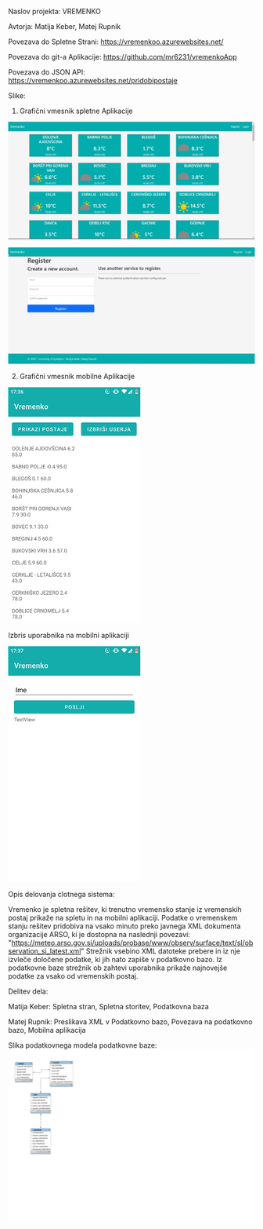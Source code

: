 Naslov projekta: VREMENKO

Avtorja: Matija Keber, Matej Rupnik

Povezava do Spletne Strani: https://vremenkoo.azurewebsites.net/

Povezava do git-a Aplikacije: https://github.com/mr6231/vremenkoApp

Povezava do JSON API: https://vremenkoo.azurewebsites.net/pridobipostaje

Slike:

1. Grafični vmesnik spletne Aplikacije

![Slika Spletne Aplikacije](web/wwwroot/img/Spletna.jpg)

![Slika Registracije uporabnika na Spletni Aplikaciji](web/wwwroot/img/Reg.jpg)


2. Grafični vmesnik mobilne Aplikacije

![App Aplikacije](web/wwwroot/img/App.png)

Izbris uporabnika na mobilni aplikaciji

![App Izbris Uporabnika](web/wwwroot/img/Aizbris.png)

Opis delovanja clotnega sistema:

Vremenko je spletna rešitev, ki trenutno vremensko stanje iz vremenskih postaj prikaže na spletu in na mobilni aplikaciji.
Podatke o vremenskem stanju rešitev pridobiva na vsako minuto preko javnega XML dokumenta organizacije ARSO, ki je dostopna na naslednji povezavi: "https://meteo.arso.gov.si/uploads/probase/www/observ/surface/text/sl/observation_si_latest.xml"
Strežnik vsebino XML datoteke prebere in iz nje izvleče določene podatke, ki jih nato zapiše v podatkovno bazo.
Iz podatkovne baze strežnik ob zahtevi uporabnika prikaže najnovejše podatke za vsako od vremenskih postaj.

Delitev dela:

Matija Keber: Spletna stran, Spletna storitev, Podatkovna baza

Matej Rupnik: Preslikava XML v Podatkovno bazo, Povezava na podatkovno bazo, Mobilna aplikacija

Slika podatkovnega modela podatkovne baze:
![](web/wwwroot/img/vremenko_eer.svg)
